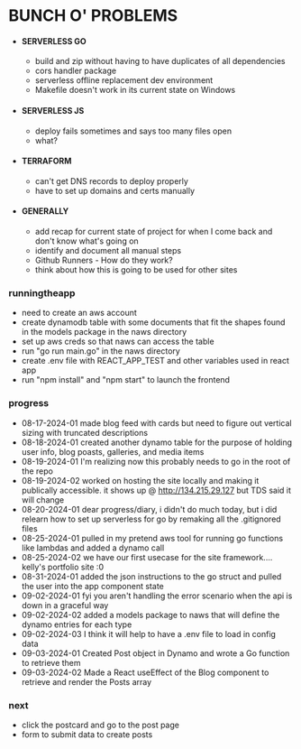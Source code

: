 # BUNCH O' PROBLEMS

- #### SERVERLESS GO

  - build and zip without having to have duplicates of all dependencies 
  - cors handler package
  - serverless offline replacement dev environment
  - Makefile doesn't work in its current state on Windows

- #### SERVERLESS JS

  - deploy fails sometimes and says too many files open
  - what?

- #### TERRAFORM

  - can't get DNS records to deploy properly
  - have to set up domains and certs manually

- #### GENERALLY

  - add recap for current state of project for when I come back and don't know what's going on
  - identify and document all manual steps
  - Github Runners - How do they work?
  - think about how this is going to be used for other sites

### runningtheapp

- need to create an aws account
- create dynamodb table with some documents that fit the shapes found in the models package in the naws directory
- set up aws creds so that naws can access the table
- run "go run main.go" in the naws directory
- create .env file with REACT_APP_TEST and other variables used in react app
- run "npm install" and "npm start" to launch the frontend

### progress

- 08-17-2024-01 made blog feed with cards but need to figure out vertical sizing with truncated descriptions
- 08-18-2024-01 created another dynamo table for the purpose of holding user info, blog poasts, galleries, and media items
- 08-19-2024-01 I'm realizing now this probably needs to go in the root of the repo
- 08-19-2024-02 worked on hosting the site locally and making it publically accessible.
    it shows up @ <http://134.215.29.127> but TDS said it will change
- 08-20-2024-01 dear progress/diary, i didn't do much today, but i did relearn how to set up serverless for go by remaking
    all the .gitignored files
- 08-25-2024-01 pulled in my pretend aws tool for running go functions like lambdas and added a dynamo call
- 08-25-2024-02 we have our first usecase for the site framework.... kelly's portfolio site :0
- 08-31-2024-01 added the json instructions to the go struct and pulled the user into the app component state
- 09-02-2024-01 fyi you aren't handling the error scenario when the api is down in a graceful way
- 09-02-2024-02 added a models package to naws that will define the dynamo entries for each type
- 09-02-2024-03 I think it will help to have a .env file to load in config data
- 09-03-2024-01 Created Post object in Dynamo and wrote a Go function to retrieve them
- 09-03-2024-02 Made a React useEffect of the Blog component to retrieve and render the Posts array

### next

- click the postcard and go to the post page
- form to submit data to create posts
